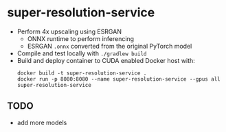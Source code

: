 # super-resolution-service
* Perform 4x upscaling using ESRGAN
  * ONNX runtime to perform inferencing
  * ESRGAN `.onnx` converted from the original PyTorch model
* Compile and test locally with `./gradlew build`
* Build and deploy container to CUDA enabled Docker host with:
  ```
  docker build -t super-resolution-service .
  docker run -p 8080:8080 --name super-resolution-service --gpus all super-resolution-service
  ```

## TODO
* add more models
